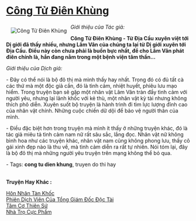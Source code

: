 <a href="https://utruyen.com/cong-tu-dien-khung/481/" title="Công Tử Điên Khùng"><h1>Công Tử Điên Khùng</h1></a><div style="display:table"><img align="right" style="float: left; padding: 10px;" src="https://utruyen.com/images/story/200x260/cong-tu-dien-khung.jpg" alt="Công Tử Điên Khùng"><i>Giới thiệu của Tác giả:</i><p></p><strong>Công Tử Điên Khùng - Từ Địa Cầu xuyên việt tới Dị giới đã thấy nhiều, nhưng Lâm Vân của chúng ta lại từ Dị giới xuyên tới Địa Cầu. Điều này còn chưa phải là buồn bực nhất, để cho Lâm Vân phát điên chính là, hắn đang nằm trong một bệnh viện tâm thần...</strong><p></p><i>Giới thiệu của Dịch giả:</i><p></p> - Đây có thể nói là bộ đô thị mà mình thấy hay nhất. Trong đó có đủ tất cà các thứ mà một độc giả cần, đó là tình cảm, nhiệt huyết, phiêu lưu mạo hiểm. Trong truyện bạn sẽ gặp một nhân vật Lâm Vân tràn đầy tình cảm với người yêu, nhưng lại lãnh khốc với kẻ thù, một nhân vật kỳ tài nhưng không thích phô diễn. Xuyên suốt bộ truyện là hành trình đi tìm lực lượng đỉnh cao của nhân vật chính. Những cuộc chiến dữ dội để bảo vệ người thân của mình. <p></p> - Điều đặc biệt hơn trong truyện mà mình ít thấy ở những truyện khác, đó là tác giả miêu tả tình cảm nam nữ rất sâu sắc, lắng đọc. Nhân vật nữ không bình hoa như các truyện khác, nhân vật nam cũng không phong lưu, thấy cô gái xinh đẹp nào là thu về, mà tình cảm diễn ra rất tự nhiên. Nói tóm lại, đây là bộ đô thị mà những người yêu truyện trên mạng không thể bỏ qua.<p></p> - Tags: <strong>cong tu dien khung</strong>, truyen do thi hay</div><p><br><b>Truyện Hay Khác :</b></p><a href="https://utruyen.com/hon-nhan-tan-khoc/17035/" alt="Hôn Nhân Tàn Khốc">Hôn Nhân Tàn Khốc</a><br/><a href="https://github.com/quanluxury/truyenhot/tree/master/truyenhay/17417/" alt="Phiên Dịch Viên Của Tổng Giám Đốc Độc Tài">Phiên Dịch Viên Của Tổng Giám Đốc Độc Tài</a><br/><a href="https://dammy2019.blogspot.com/2019/11/tam-co-thien-su.html" alt="Tâm Cơ Thiên Sứ">Tâm Cơ Thiên Sứ</a><br/><a href="https://github.com/quanluxury/ngontinhhot/tree/master/truyenhay/14365/" alt="Nhà Trọ Cực Phẩm">Nhà Trọ Cực Phẩm</a><br/>